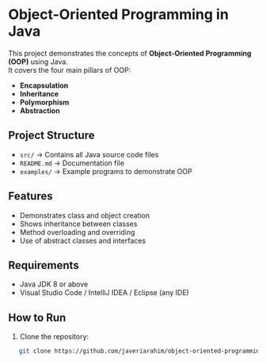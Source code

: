 # Object-Oriented Programming in Java
This project demonstrates the concepts of **Object-Oriented Programming (OOP)** using Java.  
It covers the four main pillars of OOP:
- **Encapsulation**
- **Inheritance**
- **Polymorphism**
- **Abstraction**
## Project Structure
- `src/` → Contains all Java source code files  
- `README.md` → Documentation file  
- `examples/` → Example programs to demonstrate OOP  
## Features
- Demonstrates class and object creation  
- Shows inheritance between classes  
- Method overloading and overriding  
- Use of abstract classes and interfaces  
## Requirements
- Java JDK 8 or above  
- Visual Studio Code / IntelliJ IDEA / Eclipse (any IDE)  

## How to Run
1. Clone the repository:
```bash
   git clone https://github.com/javeriarahim/object-oriented-programming.git  

